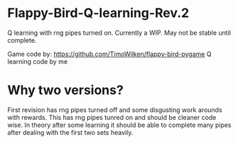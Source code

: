# Flappy-Bird-Q-learning-Rev.2
Q learning with rng pipes turned on. Currently a WIP. May not be stable until complete. 

Game code by: https://github.com/TimoWilken/flappy-bird-pygame
Q learning code by me

# Why two versions?
First revision has rng pipes turned off and some disgusting work arounds with rewards. This has rng pipes tunred on and should be cleaner code wise. In theory after some learning it should be able to complete many pipes after dealing with the first two sets heavily. 